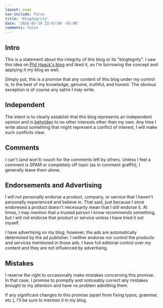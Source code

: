 ```yaml
---
layout: page
nav-include: false
title: "Blogtegrity"
date: '2016-03-19 23:43:00 -05:00'
comments: false
---
```


Intro
-----

This is a statement about the integrity of this blog or its
"blogtegrity". I saw this idea on [Phil Haack's blog](http://haacked.com/)
and liked it, so I'm borrowing the concept and applying it my blog as well.

Simply put, this is a promise that any content of this blog under my control
is, to the best of my knowledge, genuine, truthful, and honest. The obvious
exception is of course any satire I may write.

Independent
-----------

The intent is to clearly establish that this blog represents an independent
opinion and is <abbr title="owing thanks or having a duty to someone in return for help or a service">beholden</abbr>
to no other interests other than my own. Any time I write about something 
that might represent a conflict of interest, I will make such conflicts clear.

Comments
--------

I can't (and won't) vouch for the comments left by others. Unless I feel a
comment is SPAM or completely off topic (as in comment graffiti), I generally
leave them alone.

Endorsements and Advertising
----------------------------

I will not personally endorse a product, company, or service that I
haven't personally experienced and believe in. That said, just because
I once endoresed a product doesn't necessarily mean that I still endorse it.
At times, I may mention that a trusted person I know recommends something, 
but I will not endorse that product or service unless I have tried it out myself.

I have advertising on my blog; however, the ads are automatically
determined by the ad publisher. I neither endorse nor control the 
products and services mentioned in those ads. I have full editorial control over my
content and they are not influenced by advertising.

Mistakes
--------

I reserve the right to occasionally make mistakes concerning this promise. In that case,
I promise to promptly and noticeably correct any mistakes brought to my attention
and have no problem admitting them.

If any significant changes to this promise (apart from
fixing typos, grammar, etc.), I'll be sure to mention it in my blog.